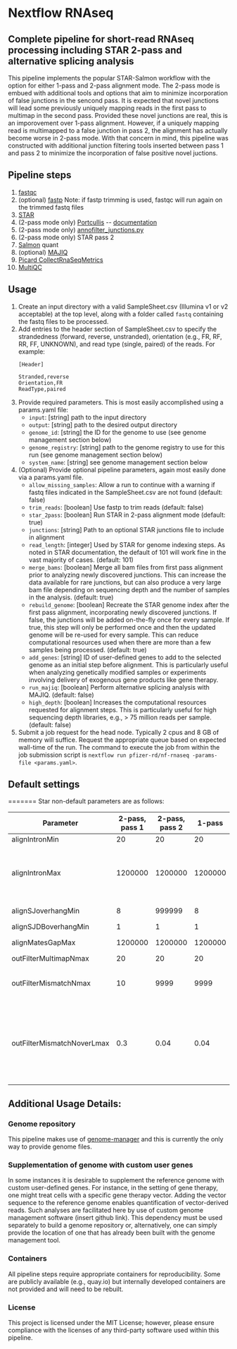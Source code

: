 # Nextflow RNAseq
## Complete pipeline for short-read RNAseq processing including STAR 2-pass and alternative splicing analysis
This pipeline implements the popular STAR-Salmon workflow with the option for either 1-pass and 2-pass alignment mode. The 2-pass mode is embued with additional tools and options that aim to minimize incorporation of false junctions in the sencond pass. It is expected that novel junctions will lead some previously uniquely mapping reads in the first pass to multimap in the second pass. Provided these novel junctions are real, this is an imporovement over 1-pass alignment. However, if a uniquely mapping read is multimapped to a false junction in pass 2, the alignment has actually become worse in 2-pass mode. With that concern in mind, this pipeline was constructed with additional junction filtering tools inserted between pass 1 and pass 2 to minimize the incorporation of false positive novel juctions.

## Pipeline steps
1. [fastqc](https://www.bioinformatics.babraham.ac.uk/projects/fastqc/)
2. (optional) [fastp](https://github.com/OpenGene/fastp) Note: if fastp trimming is used, fastqc will run again on the trimmed fastq files
3. [STAR](https://github.com/alexdobin/STAR)
4. (2-pass mode only) [Portcullis](https://github.com/EI-CoreBioinformatics/portcullis) -- [documentation](https://portcullis.readthedocs.io/en/latest/)
5. (2-pass mode only) [annofilter_junctions.py](https://github.com/pfizer-rd/annofilter-junctions)
6. (2-pass mode only) STAR pass 2
7. [Salmon](https://github.com/COMBINE-lab/salmon) quant
8. (optional) [MAJIQ](https://majiq.biociphers.org/)
9. [Picard CollectRnaSeqMetrics](https://gatk.broadinstitute.org/hc/en-us/articles/360037057492-CollectRnaSeqMetrics-Picard-)
10. [MultiQC](https://multiqc.info/)

## Usage
1. Create an input directory with a valid SampleSheet.csv (Illumina v1 or v2 acceptable) at the top level, along with a folder called `fastq` containing the fastq files to be processed.
2. Add entries to the header section of SampleSheet.csv to specify the strandedness (forward, reverse, unstranded), orientation (e.g., FR, RF, RR, FF, UNKNOWN), and read type (single, paired) of the reads. For example:
    ```
    [Header]

    Stranded,reverse
    Orientation,FR
    ReadType,paired
    ```
3. Provide required parameters. This is most easily accomplished using a params.yaml file:
    - `input`: [string] path to the input directory
    - `output`: [string] path to the desired output directory
    - `genome_id`: [string] the ID for the genome to use (see genome management section below)
    - `genome_registry`: [string] path to the genome registry to use for this run (see genome management section below)
    - `system_name`: [string] see genome management section below
4. (Optional) Provide optional pipeline parameters, again most easily done via a params.yaml file.
    - `allow_missing_samples`: Allow a run to continue with a warning if fastq files indicated in the SampleSheet.csv are not found (default: false)
    - `trim_reads`: [boolean] Use fastp to trim reads (default: false)
    - `star_2pass`: [boolean] Run STAR in 2-pass alignment mode (default: true)
    - `junctions`: [string] Path to an optional STAR junctions file to include in alignment
    - `read_length`: [integer] Used by STAR for genome indexing steps. As noted in STAR documentation, the default of 101 will work fine in the vast majority of cases. (default: 101)
    - `merge_bams`: [boolean] Merge all bam files from first pass alignment prior to analyzing newly discovered junctions. This can increase the data available for rare junctions, but can also produce a very large bam file depending on sequencing depth and the number of samples in the analysis. (default: true)
    - `rebuild_genome`: [boolean] Recreate the STAR genome index after the first pass alignment, incorporating newly discovered junctions. If false, the junctions will be added on-the-fly once for every sample. If true, this step will only be performed once and then the updated genome will be re-used for every sample. This can reduce computational resources used when there are more than a few samples being processed. (default: true)
    - `add_genes`: [string] ID of user-defined genes to add to the selected genome as an initial step before alignment. This is particularly useful when analyzing genetically modified samples or experiments involving delivery of exogenous gene products like gene therapy.
    - `run_majiq`: [boolean] Perform alternative splicing analysis with MAJIQ. (default: false)
    - `high_depth`: [boolean] Increases the computational resources requested for alignment steps. This is particularly useful for high sequencing depth libraries, e.g., > 75 million reads per sample. (default: false)
5. Submit a job request for the head node. Typically 2 cpus and 8 GB of memory will suffice. Request the appropriate queue based on expected wall-time of the run. The command to execute the job from within the job submission script is `nextflow run pfizer-rd/nf-rnaseq -params-file <params.yaml>`. 

## Default settings

=======
Star non-default parameters are as follows:

| Parameter | 2-pass, pass 1 | 2-pass, pass 2 | 1-pass | Comment |
| --------- | --------------- | -------------- | ------------- | --------- |
| alignIntronMin  | 20  | 20 | 20 | ENCODE |
| alignIntronMax | 1200000 | 1200000 | 1200000 |  This includes the maximum intron length in humans, 1160410. outSJfilterIntronMaxVsReadN will filter out unannotated junctions that create very long introns with few reads supporting them |
| alignSJoverhangMin | 8 | 999999 | 8 | 8 is ENCODE. 999999 is to prevent new junctions from being brought in in pass 2 |
| alignSJDBoverhangMin | 1 | 1 | 1 | ENCODE |
| alignMatesGapMax | 1200000 | 1200000 | 1200000 | This includes the maximum intron length in humans, 1160410 |
| outFilterMultimapNmax | 20 | 20 | 20 | ENCODE |
| outFilterMismatchNmax | 10 | 9999 | 9999 | 10 is default. 9999 is similar to ENCODE (999), but higher to make sure this variable doesn't have an affect and this is obvious to the user |
| outFilterMismatchNoverLmax | 0.3 | 0.04 | 0.04 | 0.3 is default for the first pass. 0.04 for the second pass and 1-pass is based on ENCODE outFilterMismatchNoverReadLmax=0.04, but we feel that it should be applied to the portion of the read that maps rather than the entire read length in case the actual mapped portion is much shorter than read length |

## Additional Usage Details:
### Genome repository
This pipeline makes use of [genome-manager](https://github.com/pfizer-opensource/genome-manager) and this is currently the only way to provide genome files. 

### Supplementation of genome with custom user genes
In some instances it is desirable to supplement the reference genome with custom user-defined genes. For instance, in the setting of gene therapy, one might treat cells with a specific gene therapy vector. Adding the vector sequence to the reference genome enables quantification of vector-derived reads. Such analyses are facilitated here by use of custom genome management software (insert github link). This dependency must be used separately to build a genome repository or, alternatively, one can simply provide the location of one that has already been built with the genome management tool.

### Containers
All pipeline steps require appropriate containers for reproducibility. Some are publicly available (e.g., quay.io) but internally developed containers are not provided and will need to be rebuilt. 

### License
This project is licensed under the MIT License; however, please ensure compliance with the licenses of any third-party software used within this pipeline.